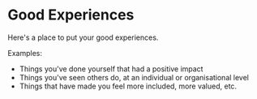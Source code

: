 # Good Experiences

Here's a place to put your good experiences.

Examples: 

- Things you've done yourself that had a positive impact
- Things you've seen others do, at an individual or organisational level
- Things that have made you feel more included, more valued, etc.